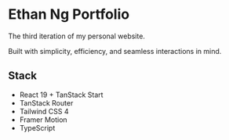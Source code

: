 # Ethan Ng Portfolio

The third iteration of my personal website.

Built with simplicity, efficiency, and seamless interactions in mind.

## Stack

- React 19 + TanStack Start
- TanStack Router
- Tailwind CSS 4
- Framer Motion
- TypeScript
